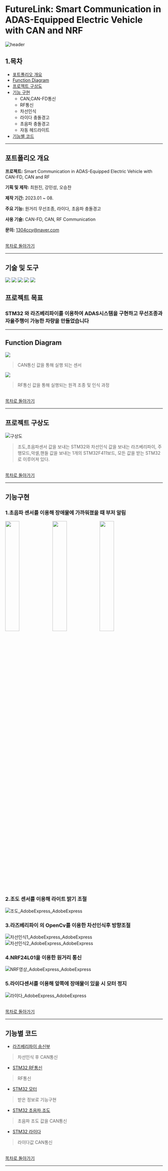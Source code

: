 # FutureLink: Smart Communication in ADAS-Equipped Electric Vehicle with CAN and NRF
![header](https://capsule-render.vercel.app/api?type=shark&color=auto&height=300&section=header&text=Future%20Link&fontSize=90)

##  1.목차 

- [포트폴리오 개요](#포트폴리오-개요)
- [Function Diagram](#Function-Diagram)
- [프로젝트 구상도](#프로젝트-구상도)
- [기능 구현](#기능구현)
  - CAN,CAN-FD통신
  - RF통신
  - 차선인식
  - 라이다 충돌경고
  - 초음파 충돌경고
  - 자동 헤드라이트
- [기능별 코드](#기능별-코드)

---

## 포트폴리오 개요

 **프로젝트:** Smart Communication in ADAS-Equipped Electric Vehicle with CAN-FD, CAN and RF

 **기획 및 제작:** 최원진, 강민성, 오승찬

 **제작 기간:** 2023.01 ~ 08.

 **주요 기능:** 원거리 무선조종, 라이다, 초음파 충돌경고

 **사용 기술:** CAN-FD, CAN, RF Communication

 **문의:** 1304ccy@naver.com

 <br> [목차로 돌아가기](#1목차) <br>

---

## 기술 및 도구

<img src="https://img.shields.io/badge/STM32-03234B?style=for-the-badge&logo=stmicroelectronics&logoColor=white"> <img src="https://img.shields.io/badge/raspberrypi-A22846?style=for-the-badge&logo=raspberrypi&logoColor=white"> <img src="https://img.shields.io/badge/C-A8B9CC?style=for-the-badge&logo=C&logoColor=white"> <img src="https://img.shields.io/badge/Python-3776AB?style=for-the-badge&logo=Python&logoColor=white"> <img src="https://img.shields.io/badge/GITHUB-181717?style=for-the-badge&logo=github&logoColor=white"> 

## 프로젝트 목표

### STM32 와 라즈베리파이를 이용하여 ADAS시스템을 구현하고 무선조종과 자율주행이 가능한 차량을 만들었습니다

---

## Function Diagram

<img src="https://github.com/crasdok/capstone/assets/118472691/7d55455e-2d82-4735-b75a-c6cfbd8d08fb">

> CAN통신 값을 통해 실행 되는 센서

<img src="https://github.com/crasdok/capstone/assets/118472691/b5b2ef22-94be-4bad-b81d-e5aeea6a81f9">

> RF통신 값을 통해 실행되는 원격 조종 및 인식 과정

<br> [목차로 돌아가기](#1목차) <br>


---

## 프로젝트 구상도

![구상도](https://github.com/crasdok/capstone/assets/118472691/957f725b-7a13-4690-96ac-83ff8acd3b38)

> 조도,초음파센서 값을 보내는 STM32와 차선인식 값을 보내는 라즈베리파이, 주행모드,악셀,핸들 값을 보내는 1개의 STM32F411보드, 모든 값을 받는 STM32로 이루어져 있다.

<br> [목차로 돌아가기](#1목차) <br>

---

## 기능구현

  ### 1.초음파 센서를 이용해 장애물에 가까워졌을 때 부저 알림

<img width="30%" src="https://github.com/crasdok/capstone/assets/118472691/69ab3329-fc5e-4d6d-9518-1cb6826d1e31"/><img width="30%" src="https://github.com/crasdok/capstone/assets/118472691/2b596211-5e08-41d8-b036-ee912e681f41"/><img width="30%" src="https://github.com/crasdok/capstone/assets/118472691/a3dd97c7-925e-4b5d-aa1d-d159df591aff"/>
  
  ### 2.조도 센서를 이용해 라이트 밝기 조절

   ![조도_AdobeExpress_AdobeExpress](https://github.com/crasdok/capstone/assets/118472691/9af83768-4169-43a9-a157-16b1ed7a79a8)
   
  ### 3.라즈베리파이 의 OpenCv를 이용한 차선인식후 방향조절

  ![차선인식1_AdobeExpress_AdobeExpress](https://github.com/crasdok/capstone/assets/118472691/1354c4d5-52e4-4307-b605-7505c764afac) ![차선인식2_AdobeExpress_AdobeExpress](https://github.com/crasdok/capstone/assets/118472691/87baa6f4-f911-4d27-be59-0a3b4d04b713)

  

  
  ### 4.NRF24L01을 이용한 원거리 통신

  ![NRF영상_AdobeExpress_AdobeExpress](https://github.com/crasdok/capstone/assets/118472691/0e8da015-865e-457a-8531-79db8783a3ea)

  
  
  ### 5.라이다센서를 이용해 앞쪽에 장애물이 있을 시 모터 정지

 ![라이다_AdobeExpress_AdobeExpress](https://github.com/crasdok/capstone/assets/118472691/9ee851ef-f989-4317-b288-fad4d372f022)

<br> [목차로 돌아가기](#1목차) <br>


---



## 기능별 코드

  * [라즈베리파이 송신부](https://github.com/crasdok/capstone/blob/main/RaspberryPi_Tx)
> 차선인식 후 CAN통신

  * [STM32 RF통신](https://github.com/crasdok/capstone/tree/main/STM32F411_TX)
> RF통신

  * [STM32 모터](https://github.com/crasdok/capstone/tree/main/STM32H7A3ZI_1_RX)
> 받은 정보로 기능구현

  * [STM32 초음파,조도](https://github.com/crasdok/capstone/tree/main/STM32H7A3ZI_2_TX)
> 초음파 조도 값을 CAN통신

  * [STM32 라이다](https://github.com/crasdok/capstone/tree/main/STM32H7A3ZI_3_TX)
> 라이다값 CAN통신

<br> [목차로 돌아가기](#1목차) <br>

---


